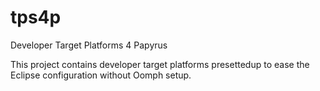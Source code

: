 # tps4p
Developer Target Platforms 4 Papyrus

This project contains developer target platforms presettedup to ease the Eclipse configuration without Oomph setup.